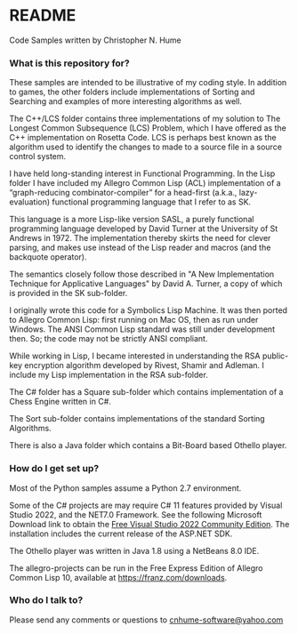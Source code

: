 # README

Code Samples written by Christopher N. Hume

### What is this repository for?

These samples are intended to be illustrative of my coding style. In addition to games, the other folders include implementations of Sorting and Searching and examples of more interesting algorithms as well.

The C++/LCS folder contains three implementations of my solution to The Longest Common Subsequence (LCS) Problem, which I have offered as the C++ implementation on Rosetta Code. LCS is perhaps best known as the algorithm used to identify the changes to made to a source file in a source control system.

I have held long-standing interest in Functional Programming. In the Lisp folder I have included my Allegro Common Lisp (ACL) implementation of a “graph-reducing combinator-compiler” for a head-first (a.k.a., lazy-evaluation) functional programming language that I refer to as SK.

This language is a more Lisp-like version SASL, a purely functional programming language developed by David Turner at the University of St Andrews in 1972.  The implementation thereby skirts the need for clever parsing, and makes use instead of the Lisp reader and macros (and the backquote operator).

The semantics closely follow those described in "A New Implementation Technique for Applicative Languages" by David A. Turner, a copy of which is provided in the SK sub-folder.

I originally wrote this code for a Symbolics Lisp Machine. It was then ported to Allegro Common Lisp: first running on Mac OS, then as run under Windows. The ANSI Common Lisp standard was still under development then. So; the code may not be strictly ANSI compliant.

While working in Lisp, I became interested in understanding the RSA public-key encryption algorithm developed by Rivest, Shamir and Adleman. I include my Lisp implementation in the RSA sub-folder.

The C# folder has a Square sub-folder which contains implementation of a Chess Engine written in C#.

The Sort sub-folder contains implementations of the standard Sorting Algorithms.

There is also a Java folder which contains a Bit-Board based Othello player.

### How do I get set up?

Most of the Python samples assume a Python 2.7 environment.

Some of the C# projects are may require C# 11 features provided by Visual Studio 2022, and the NET7.0 Framework.  See the following Microsoft Download link to obtain the [Free Visual Studio 2022 Community Edition](https://visualstudio.microsoft.com/vs/).  The installation includes the current release of the ASP.NET SDK.

The Othello player was written in Java 1.8 using a NetBeans 8.0 IDE.

The allegro-projects can be run in the Free Express Edition of Allegro Common Lisp 10, available at https://franz.com/downloads.

### Who do I talk to?

Please send any comments or questions to cnhume-software@yahoo.com

